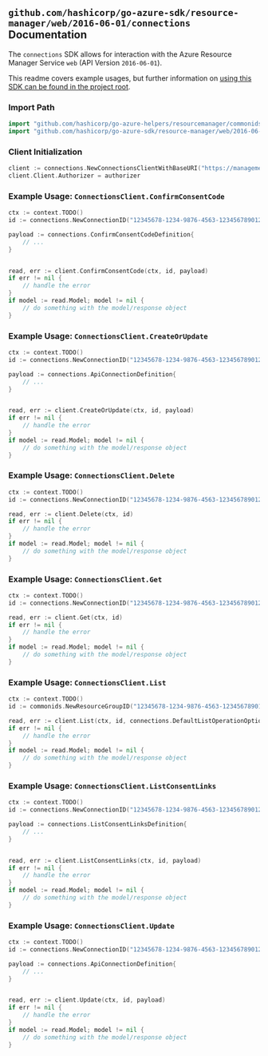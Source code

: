 
## `github.com/hashicorp/go-azure-sdk/resource-manager/web/2016-06-01/connections` Documentation

The `connections` SDK allows for interaction with the Azure Resource Manager Service `web` (API Version `2016-06-01`).

This readme covers example usages, but further information on [using this SDK can be found in the project root](https://github.com/hashicorp/go-azure-sdk/tree/main/docs).

### Import Path

```go
import "github.com/hashicorp/go-azure-helpers/resourcemanager/commonids"
import "github.com/hashicorp/go-azure-sdk/resource-manager/web/2016-06-01/connections"
```


### Client Initialization

```go
client := connections.NewConnectionsClientWithBaseURI("https://management.azure.com")
client.Client.Authorizer = authorizer
```


### Example Usage: `ConnectionsClient.ConfirmConsentCode`

```go
ctx := context.TODO()
id := connections.NewConnectionID("12345678-1234-9876-4563-123456789012", "example-resource-group", "connectionValue")

payload := connections.ConfirmConsentCodeDefinition{
	// ...
}


read, err := client.ConfirmConsentCode(ctx, id, payload)
if err != nil {
	// handle the error
}
if model := read.Model; model != nil {
	// do something with the model/response object
}
```


### Example Usage: `ConnectionsClient.CreateOrUpdate`

```go
ctx := context.TODO()
id := connections.NewConnectionID("12345678-1234-9876-4563-123456789012", "example-resource-group", "connectionValue")

payload := connections.ApiConnectionDefinition{
	// ...
}


read, err := client.CreateOrUpdate(ctx, id, payload)
if err != nil {
	// handle the error
}
if model := read.Model; model != nil {
	// do something with the model/response object
}
```


### Example Usage: `ConnectionsClient.Delete`

```go
ctx := context.TODO()
id := connections.NewConnectionID("12345678-1234-9876-4563-123456789012", "example-resource-group", "connectionValue")

read, err := client.Delete(ctx, id)
if err != nil {
	// handle the error
}
if model := read.Model; model != nil {
	// do something with the model/response object
}
```


### Example Usage: `ConnectionsClient.Get`

```go
ctx := context.TODO()
id := connections.NewConnectionID("12345678-1234-9876-4563-123456789012", "example-resource-group", "connectionValue")

read, err := client.Get(ctx, id)
if err != nil {
	// handle the error
}
if model := read.Model; model != nil {
	// do something with the model/response object
}
```


### Example Usage: `ConnectionsClient.List`

```go
ctx := context.TODO()
id := commonids.NewResourceGroupID("12345678-1234-9876-4563-123456789012", "example-resource-group")

read, err := client.List(ctx, id, connections.DefaultListOperationOptions())
if err != nil {
	// handle the error
}
if model := read.Model; model != nil {
	// do something with the model/response object
}
```


### Example Usage: `ConnectionsClient.ListConsentLinks`

```go
ctx := context.TODO()
id := connections.NewConnectionID("12345678-1234-9876-4563-123456789012", "example-resource-group", "connectionValue")

payload := connections.ListConsentLinksDefinition{
	// ...
}


read, err := client.ListConsentLinks(ctx, id, payload)
if err != nil {
	// handle the error
}
if model := read.Model; model != nil {
	// do something with the model/response object
}
```


### Example Usage: `ConnectionsClient.Update`

```go
ctx := context.TODO()
id := connections.NewConnectionID("12345678-1234-9876-4563-123456789012", "example-resource-group", "connectionValue")

payload := connections.ApiConnectionDefinition{
	// ...
}


read, err := client.Update(ctx, id, payload)
if err != nil {
	// handle the error
}
if model := read.Model; model != nil {
	// do something with the model/response object
}
```
